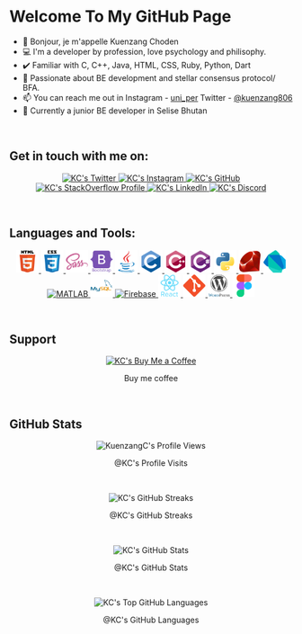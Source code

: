 # Welcome To My GitHub Page #

- 👋 Bonjour, je m'appelle Kuenzang Choden
- 💻 I'm a developer by profession, love psychology and philisophy. 
- ✔️ Familiar with C, C++, Java, HTML, CSS, Ruby, Python, Dart
- 🔗 Passionate about BE development and stellar consensus protocol/ BFA. 
- 📫 You can reach me out in Instagram - [uni_per](https://www.instagram.com/uni_per/) Twitter - [@kuenzang806](https://twitter.com/kuenzang806) 
- 🏢 Currently a junior BE developer in Selise Bhutan 

<br />


## Get in touch with me on: ##

<p align="center">
 <a href="https://twitter.com/kuenzang806" target="_blank">
  <img src="https://github.com/divyashC/devicon/blob/master/icons/twitter/twitter-original.svg" alt="KC's Twitter" width="40" height="40"/>     
 </a>
 <a href="https://www.instagram.com/uni_per/" target="_blank">
  <img src="https://raw.githubusercontent.com/rahuldkjain/github-profile-readme-generator/master/src/images/icons/Social/instagram.svg" alt="KC's Instagram" width="40" height="40" />    
 </a>
 <a href="https://github.com/KuenzangChoden" target="_blank">
  <img src="https://github.com/divyashC/devicon/blob/master/icons/github/github-original.svg" alt="KC's GitHub"  width="40" height="40"/>    
 </a>
 <a href="https://stackoverflow.com/users/17746060/kuenzang-choden" target="_blank">
  <img src="https://raw.githubusercontent.com/rahuldkjain/github-profile-readme-generator/master/src/images/icons/Social/stack-overflow.svg" alt="KC's StackOverflow Profile"  width="40" height="40"/>    
 </a>
 <a href="https://www.linkedin.com/in/kuenzang-choden-05b9b4165/" target="_blank">
  <img src="https://github.com/divyashC/devicon/blob/master/icons/linkedin/linkedin-original.svg" alt="KC's LinkedIn"  width="40" height="40"/>    
 </a>
 <a href="https://discord.com/users/Kuenzang_Choden#3369" target="_blank">
  <img src="https://raw.githubusercontent.com/rahuldkjain/github-profile-readme-generator/master/src/images/icons/Social/discord.svg" alt="KC's Discord"  width="40" height="40"/>
 </a>
<!--  <a href="mailto:kuenzangc807@gmail.com" target="_blank">
  <img src="https://img.shields.io/badge/email-3357C0?style=for-the-badge&logo=gmail&logoColor=white" alt="KC's email - kuenzangc807@gmail.com" />    
 </a> -->
</p>

<br/>


## Languages and Tools: ##

<p align="center">
    <a href="https://developer.mozilla.org/en-US/docs/Web/HTML" target="_blank"> <img
            src="https://raw.githubusercontent.com/devicons/devicon/master/icons/html5/html5-original-wordmark.svg"
            alt="HTML" width="40" height="40" /> </a>
    <a href="https://developer.mozilla.org/en-US/docs/Web/CSS" target="_blank"> <img
            src="https://raw.githubusercontent.com/devicons/devicon/master/icons/css3/css3-original-wordmark.svg"
            alt="CSS" width="40" height="40" /> </a>
    <a href="https://sass-lang.com/documentation" target="_blank">
        <img src="https://github.com/devicons/devicon/blob/master/icons/sass/sass-original.svg" alt="SASS" width="40"
            height="40" /> </a>
    <a href="https://getbootstrap.com" target="_blank">
        <img src="https://raw.githubusercontent.com/devicons/devicon/master/icons/bootstrap/bootstrap-plain-wordmark.svg"
            alt="Bootstrap" width="40" height="40" /> </a>
    <a href="https://www.java.com" target="_blank"> <img
            src="https://raw.githubusercontent.com/devicons/devicon/master/icons/java/java-original.svg" alt="java"
            width="40" height="40" /> </a>
    <a href="https://www.cprogramming.com/" target="_blank"> <img
            src="https://raw.githubusercontent.com/devicons/devicon/master/icons/c/c-original.svg" alt="C" width="40"
            height="40" /> </a>
    <a href="https://docs.microsoft.com/en-us/cpp/?view=msvc-170" target="_blank"> <img
            src="https://github.com/devicons/devicon/blob/master/icons/cplusplus/cplusplus-original.svg" alt="C++"
            width="40" height="40" /> </a>
    <a href="https://docs.microsoft.com/en-us/dotnet/csharp/" target="_blank"> <img
            src="https://github.com/devicons/devicon/blob/master/icons/csharp/csharp-original.svg" alt="C#" width="40" height="40" /> </a>
    <a href="https://www.python.org" target="_blank"> <img
            src="https://raw.githubusercontent.com/devicons/devicon/master/icons/python/python-original.svg"
            alt="Python" width="40" height="40" /> </a>
    <a href="https://ruby-doc.org/" target="_blank"> <img
            src="https://github.com/devicons/devicon/blob/master/icons/ruby/ruby-original.svg" alt="Ruby" width="40"
            height="40" /> </a>
    <a href="https://dart.dev/guides" target="_blank">
        <img src="https://github.com/devicons/devicon/blob/master/icons/dart/dart-original.svg" alt="Dart" width="40"
            height="40" /> </a>
     <a href="https://www.mathworks.com/products/matlab.html" target="_blank">
        <img src="https://github.com/divyashC/devicon/blob/master/icons/matlab/matlab-original.svg"
            alt="MATLAB" width="40" height="40" /> </a>
    <a href="https://www.mysql.com/" target="_blank"> <img
            src="https://raw.githubusercontent.com/devicons/devicon/master/icons/mysql/mysql-original-wordmark.svg"
            alt="MySQL" width="40" height="40" /> </a>
    <a href="https://firebase.google.com/" target="_blank"> <img
            src="https://github.com/divyashC/devicon/blob/master/icons/firebase/firebase-plain.svg"
            alt="Firebase" width="40" height="40" /> </a>
    <a href="https://reactjs.org/" target="_blank"> <img
            src="https://raw.githubusercontent.com/devicons/devicon/master/icons/react/react-original-wordmark.svg"
            alt="ReactJs" width="40" height="40" /> </a>
    <a href="https://git-scm.com/" target="_blank">
        <img src="https://github.com/devicons/devicon/blob/master/icons/git/git-original.svg" alt="Git" width="40"
            height="40" /> </a>
    <a href="https://wordpress.com/" target="_blank">
        <img src="https://github.com/devicons/devicon/blob/master/icons/wordpress/wordpress-original.svg"
            alt="Wordpress" width="40" height="40" /> </a>
    <a href="https://www.figma.com/" target="_blank">
        <img src="https://github.com/devicons/devicon/blob/master/icons/figma/figma-original.svg" alt="Figma" width="40"
            height="40" /> </a>
</p>
 
<br/>

## Support ##

<p align="center">
 <a href="https://www.buymeacoffee.com/kuenzangc807" target="_blank">
  <img src="https://cdn.buymeacoffee.com/buttons/v2/default-yellow.png" alt="KC's Buy Me a Coffee"  width="250" height="60"/>    
 </a>
</p>
<p align="center">Buy me coffee </p>

<br/>

## GitHub Stats ##

<p align="center"> <img src="https://komarev.com/ghpvc/?username=KuenzangChoden&style=flat-square@color=yellow" alt="KuenzangC's Profile Views" width="220" height="40"/> </p>
<p align="center">@KC's Profile Visits</p>

<br />

<p align="center"> <img src="https://github-readme-streak-stats.herokuapp.com/?user=KuenzangChoden&theme=chartreuse-dark&date_format=j%20M%5B%20Y%5D&fire=FFCB2B" alt="KC's GitHub Streaks"/> </p>
<p align="center">@KC's GitHub Streaks</p>

<br />

<p align="center">
  <img src="https://github-readme-stats.vercel.app/api/?username=KuenzangChoden&show_icons=true&title_color=fff&icon_color=79ff97&text_color=9f9f9f&bg_color=151515" alt="KC's GitHub Stats" />
</p>
<p align="center">@KC's GitHub Stats</p>

<br/>

<p align="center">
  <img src="https://github-readme-stats.vercel.app/api/top-langs/?username=KuenzangChoden&hide=TeX&layout=compact&title_color=fff&icon_color=79ff97&text_color=9f9f9f&bg_color=151515" alt="KC's Top GitHub Languages" />
</p>
<p align="center">@KC's GitHub Languages</p>

<br/>
